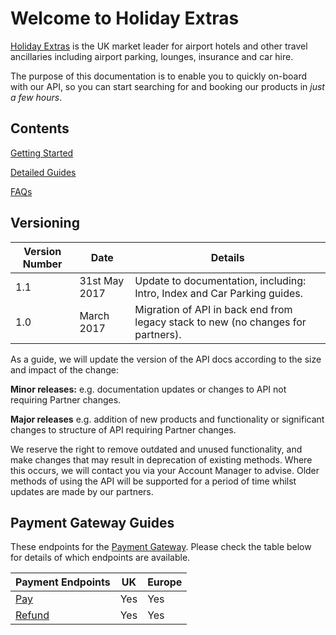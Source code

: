 # Welcome to Holiday Extras

[Holiday Extras](http://www.holidayextras.co.uk/) is the UK market leader for airport hotels and other travel ancillaries including airport parking, lounges, insurance and car hire.

The purpose of this documentation is to enable you to quickly on-board with our API, so you can start searching for and booking our products in *just a few hours*.

## Contents

[Getting Started](intro)

[Detailed Guides](hxapi/)

[FAQs](/faq)


## Versioning

|Version Number|Date|Details|
|--------------|----|-------|
|1.1           |31st May 2017| Update to documentation, including: Intro, Index and Car Parking guides.|
|1.0           |March 2017|Migration of API in back end from legacy stack to new (no changes for partners).|

As a guide, we will update the version of the API docs according to the size and impact of the change:

__Minor releases:__
e.g. documentation updates or changes to API not requiring Partner changes.

__Major releases__
e.g. addition of new products and functionality or significant changes to structure of API requiring Partner changes.

We reserve the right to remove outdated and unused functionality, and make changes that may result in deprecation of existing methods. Where this occurs, we will contact you via your Account Manager to advise. Older methods of using the API will be supported for a period of time whilst updates are made by our partners.



## Payment Gateway Guides

These endpoints for the [Payment Gateway](/payment-gateway). Please check the table below for details of which endpoints are available.

|Payment Endpoints|UK|Europe|
|-----------------|--|------|
|[Pay](/payment-gateway/pay)|Yes|Yes|
|[Refund](/payment-gateway/refund)|Yes|Yes|

